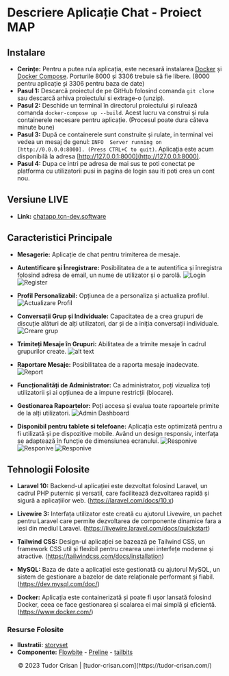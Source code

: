 # Descriere Aplicație Chat - Proiect MAP

## Instalare
- **Cerințe:** Pentru a putea rula aplicația, este necesară instalarea [Docker](https://docs.docker.com/get-docker/) și [Docker Compose](https://docs.docker.com/compose/install/). Porturile 8000 și 3306 trebuie să fie libere. (8000 pentru aplicație și 3306 pentru baza de date)
- **Pasul 1:** Descarcă proiectul de pe GitHub folosind comanda `git clone` sau descarcă arhiva proiectului si extrage-o (unzip).
- **Pasul 2:** Deschide un terminal în directorul proiectului și rulează comanda ```docker-compose up --build```. Acest lucru va construi și rula containerele necesare pentru aplicație. (Procesul poate dura câteva minute bune)
- **Pasul 3:** După ce containerele sunt construite și rulate, in terminal vei vedea un mesaj de genul: ```INFO  Server running on [http://0.0.0.0:8000]. (Press CTRL+C to quit)```. Aplicația este acum disponibilă la adresa [http://127.0.0.1:8000](http://127.0.0.1:8000).
- **Pasul 4:** Dupa ce intri pe adresa de mai sus te poti conectat pe platforma cu utilizatorii pusi in pagina de login sau iti poti crea un cont nou.

## Versiune LIVE
- **Link:** [chatapp.tcn-dev.software](https://chatapp.tcn-dev.software/)

## Caracteristici Principale

- **Mesagerie:** Aplicație de chat pentru trimiterea de mesaje.
- **Autentificare și Înregistrare:** Posibilitatea de a te autentifica și înregistra folosind adresa de email, un nume de utilizator și o parolă.
![Login](public/src/screencapture-127-0-0-1-8000-login-2023-10-11-02_05_47.png "Login")
![Register](public/src/screencapture-127-0-0-1-8000-register-2023-10-11-02_05_58.png "Register")

- **Profil Personalizabil:** Opțiunea de a personaliza și actualiza profilul.
![Actualizare Profil](public/src/screencapture-127-0-0-1-8000-profile-2023-10-11-02_08_03.png "Actualizare Profil")

- **Conversații Grup și Individuale:** Capacitatea de a crea grupuri de discuție alături de alți utilizatori, dar și de a iniția conversații individuale.
![Creare grup](public/src/create_chat.png "Creare grup")

- **Trimiteți Mesaje în Grupuri:** Abilitatea de a trimite mesaje în cadrul grupurilor create.
![alt text](public/src/screencapture-chatapp-tcn-dev-software-2023-10-11-03_46_49.png "Mesaje")

- **Raportare Mesaje:** Posibilitatea de a raporta mesaje inadecvate.
![Report](public/src/report_msg.png "Report")

- **Funcționalități de Administrator:** Ca administrator, poți vizualiza toți utilizatorii și ai opțiunea de a impune restricții (blocare).
- **Gestionarea Rapoartelor:** Poți accesa și evalua toate rapoartele primite de la alți utilizatori.
![Admin Dashboard](public/src/screencapture-127-0-0-1-8000-admin-dashboard-2023-10-11-02_14_46.png "Admin Dashboard")

- **Disponibil pentru tablete si telefoane:** Aplicația este optimizată pentru a fi utilizată și pe dispozitive mobile. Având un design responsiv, interfața se adaptează în funcție de dimensiunea ecranului.
![Responive](public/src/screencapture-127-0-0-1-8000-login-2023-10-11-02_38_13.png "Responive")
![Responive](public/src/screencapture-127-0-0-1-8000-profile-2023-10-11-02_37_48.png "Responive")
![Responive](public/src/screencapture-chatapp-tcn-dev-software-2023-10-11-03_47_19.png "Responive")



## Tehnologii Folosite

- **Laravel 10:** Backend-ul aplicației este dezvoltat folosind Laravel, un cadrul PHP puternic și versatil, care facilitează dezvoltarea rapidă și sigură a aplicațiilor web. (https://laravel.com/docs/10.x)

- **Livewire 3:** Interfața utilizator este creată cu ajutorul Livewire, un pachet pentru Laravel care permite dezvoltarea de componente dinamice fara a iesi din mediul Laravel. (https://livewire.laravel.com/docs/quickstart)

- **Tailwind CSS:** Design-ul aplicației se bazează pe Tailwind CSS, un framework CSS util și flexibil pentru crearea unei interfețe moderne și atractive. (https://tailwindcss.com/docs/installation)

- **MySQL:** Baza de date a aplicației este gestionată cu ajutorul MySQL, un sistem de gestionare a bazelor de date relaționale performant și fiabil. (https://dev.mysql.com/doc/)

- **Docker:** Aplicația este containerizată și poate fi ușor lansată folosind Docker, ceea ce face gestionarea și scalarea ei mai simplă și eficientă. (https://www.docker.com/)


### Resurse Folosite
- **Ilustratii:** [storyset](https://storyset.com/)
- **Componente:** [Flowbite](https://flowbite.com/) - [Preline](https://preline.co/index.html) - [tailbits](https://www.tailbits.com/)

<p align="center">
  &copy; 2023 Tudor Crisan | [tudor-crisan.com](https://tudor-crisan.com/)
</p>